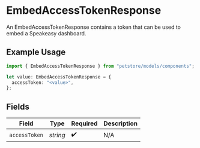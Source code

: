 # EmbedAccessTokenResponse

An EmbedAccessTokenResponse contains a token that can be used to embed a Speakeasy dashboard.

## Example Usage

```typescript
import { EmbedAccessTokenResponse } from "petstore/models/components";

let value: EmbedAccessTokenResponse = {
  accessToken: "<value>",
};
```

## Fields

| Field              | Type               | Required           | Description        |
| ------------------ | ------------------ | ------------------ | ------------------ |
| `accessToken`      | *string*           | :heavy_check_mark: | N/A                |